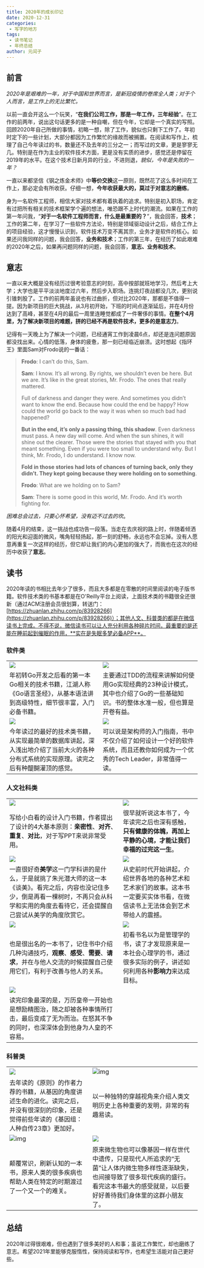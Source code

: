 ```yaml
---
title: 2020年的成长印记
date: 2020-12-31
categories:
 - 写字的地方
tags:
 - 读书笔记
 - 年终总结
author: 元闰子
---
```



## 前言

*2020年是艰难的一年，对于中国和世界而言，是新冠疫情的卷席全人类；对于个人而言，是工作上的无比繁忙。*

以前一直会开这么一个玩笑，“**在我们公司工作，那是一年工作，三年经验**”。在工作的前两年，说出这句话更多的是一种自嘲，但在今年，它却是一个真实的写照。回顾2020年自己所做的事情，初略一想，除了工作，貌似也只剩下工作了。年初时定下的一些计划，大部分都因为工作繁忙的缘故而被搁置。在阅读和写作上，梳理了自己今年读过的书，数量还不及去年的三分之一；而写过的文章，更是寥寥无几。特别是在作为主业的软件技术方面，更是没有实质的进步，感觉还是停留在2019年的水平。在这个技术日新月异的行业，不进则退，*貌似，今年是失败的一年？*

一直以来都坚信《钢之炼金术师》中**等价交换**这一原则，既然花了这么多时间在工作上，那必定会有所收获。仔细一想，**今年收获最大的，莫过于对意志的磨练**。

身为一名软件工程师，相信大家对技术都有着执着的追求。特别是初入职场，肯定有过把所有相关的技术框架学个遍的想法，唯恐跟不上时代的潮流。如果在工作的第一年问我，“**对于一名软件工程师而言，什么是最重要的？**”，我会回答，**技术**；工作的第二年，在学习了一些软件方法论，特别是领域驱动设计之后，结合工作上的项目经验，这才慢慢认识到，软件技术万变不离其宗，业务才是软件的核心。如果还问我同样的问题，我会回答，**业务和技术**；工作的第三年，在经历了如此艰难的2020年之后，如果再问题同样的问题，我会回答，**意志、业务和技术**。

## 意志

一直以来大概是没有经历过很考验意志的时刻，高中按部就班地学习，然后考上大学；大学也是平平淡淡地度过六年，然后步入职场。连挑灯夜战都没几次，更别说引锥刺股了。工作的前两年虽说也有过曲折，但对比2020年，那都是不值得一提。因为新项目的巨大挑战，从3月初开始，下班的时间点逐渐延后，并在4月份达到了高峰，甚至在4月的最后一周里连睡觉都成了一件奢侈的事情。**在整个4月里，为了解决新项目的难题，拼的已经不再是软件技术，更多的是意志力**。

记得有一天晚上为了解决一个问题，已经通宵工作到凌晨6点，却还是连问题原因都没找出来。心情的低落，身体的疲惫，那一刻已经临近崩溃。这时想起《指环王》里面Sam对Frodo说的一番话：

> **Frodo**: I can’t do this, Sam.
>
> **Sam**: I know. It’s all wrong. By rights, we shouldn’t even be here. But we are. It’s like in the great stories, Mr. Frodo. The ones that really mattered. 
>
> Full of darkness and danger they were. And sometimes you didn’t want to know the end. Because how could the end be happy? How could the world go back to the way it was when so much bad had happened?
>
> **But in the end, it’s only a passing thing, this shadow**. Even darkness must pass. A new day will come. And when the sun shines, it will shine out the clearer. Those were the stories that stayed with you that meant something. Even if you were too small to understand why. But I think, Mr. Frodo, I do understand. I know now.
>
> **Fold in those stories had lots of chances of turning back, only they didn’t. They kept going because they were holding on to something**.
>
> **Frodo**: What are we holding on to Sam?
>
> **Sam**: There is some good in this world, Mr. Frodo. And it’s worth fighting for.

*困难总会过去，只要心怀希望，没有迈不过去的坎*。

随着4月的结束，这一挑战也成功告一段落。当走在去庆祝的路上时，伴随着倾洒的阳光和迎面的微风，嘴角轻轻扬起，那一刻的舒畅，永远也不会忘掉。没有人愿意再重复一次这样的经历，但它却让我们的内心更加的强大了，而我也在这次的经历中收获了**意志**。

## 读书

2020年读的书相比去年少了很多，而且大多都是在零散的时间里阅读的电子版书籍。软件技术类的书基本都是在O'Reilly平台上阅读，上面技术类的书籍很全还很新（通过ACM注册会员很划算，转送门：[https://zhuanlan.zhihu.com/p/83928266](https://zhuanlan.zhihu.com/p/83928266)）；其他人文、科普类的都是在微信读书上完成。不得不说，微信读书可以让人充分利用各种碎片时间，最重要的是还能在睡前起到催眠的作用，**实在是失眠多梦必备APP**。

### 软件类

|                                                              |                                                              |
| ------------------------------------------------------------ | ------------------------------------------------------------ |
| ![](https://tva1.sinaimg.cn/large/0081Kckwgy1gma7ei6jqaj30jn0rswjc.jpg) | ![](https://tva1.sinaimg.cn/large/0081Kckwgy1gma7i1hl1nj30oe0u0wgn.jpg) |
| 年初转Go开发之后看的第一本Go相关的技术书籍，江湖人称《Go语言圣经》，从基本语法讲到高级特性，细节很丰富，入门必备书籍。 | 主要通过TDD的流程来讲解如何使用Go实现经典的23种设计模式，其中也介绍了Go的一些基础知识。书的整体水准一般，但也算是开卷有益。 |
| ![](https://tva1.sinaimg.cn/large/0081Kckwgy1gmabt66o3dj30ks0ran1w.jpg) | ![](https://tva1.sinaimg.cn/large/0081Kckwgy1gmac2o5ocij30al0dvmyc.jpg) |
| 今年读过的最好的技术类书籍，从实现最简单的数据库讲起，深入浅出地介绍了当前大火的各种分布式系统的实现原理。读完之后有种醍醐灌顶的感觉。 | 可以说是架构师的入门指南，书中不仅介绍了如何设计一个好的软件系统，而且还教你如何成为一个优秀的Tech Leader，非常值得一读。 |

### 人文社科类

|                                                              |                                                              |
| ------------------------------------------------------------ | ------------------------------------------------------------ |
| ![](https://tva1.sinaimg.cn/large/0081Kckwgy1gmacgopvj2j30lc0sgmzi.jpg) | ![](https://tva1.sinaimg.cn/large/0081Kckwgy1gmacctjndwj30u012sk8b.jpg) |
| 写给小白看的设计入门书籍，作者提出了设计的4大基本原则：**亲密性**、**对齐**、**重复**、**对比**，对于写PPT来说非常受用。 | 很早就听说这本书了，今年读完之后也深有感触，**只有健康的体魄，再加上平静的心境，才能让我们幸福的过完这一生**。 |
| ![](https://tva1.sinaimg.cn/large/0081Kckwgy1gmacyko1kdj30890cf0sw.jpg) | ![](https://tva1.sinaimg.cn/large/0081Kckwgy1gmad7vzuthj30u01630zy.jpg) |
| 一直很好奇**美学**这一门学科讲的是什么，于是就挑了朱光潜大师的这一本《谈美》。看完之后，内容也没记住多少，倒是再看一棵树时，不再只会从科学和实用的角度去看待它，还会提醒自己尝试从美学的角度欣赏它。 | 从史前时代开始讲起，介绍世界各地的各种艺术和艺术家们的故事。这本书一定要买实体书看，在微信读书上无法体会到艺术带给人的震撼。 |
| ![](https://tva1.sinaimg.cn/large/0081Kckwgy1gmadj5po22j30af0dw0u9.jpg) | ![](https://tva1.sinaimg.cn/large/0081Kckwgy1gmah310psbj30f60kewiy.jpg) |
| 也是很出名的一本书了，记住书中介绍几种沟通技巧，**观察**、**感受**、**需要**、**请求**，并在与他人交流的时候提醒自己使用它们，有利于改善与他人的关系。 | 初看书名以为是管理学的书，读了才发现原来是一本社会心理学的书，通过很多实际的例子，讲述如何利用各种**影响力**来达成目标。 |
| ![](https://tva1.sinaimg.cn/large/0081Kckwgy1gmah9y1965j30f10lu41g.jpg) |                                                              |
| 读完印象最深的是，万历皇帝一开始也是想励精图治，随之却被各种事情所打击，最后变成了无为而治。在怒其不争的同时，也深深体会到他身为人皇的不容易。 |                                                              |

### 科普类

|                                                              |                                                              |
| ------------------------------------------------------------ | ------------------------------------------------------------ |
| ![](https://tva1.sinaimg.cn/large/0081Kckwgy1gmak0ud23mj30b90enwfl.jpg) | ![img](https://img1.doubanio.com/view/subject/l/public/s33471187.jpg) |
| 去年读的《原则》的作者力荐的书籍，从基因的角度讲述生命的进化。读完之后，并没有很深刻的印象，还是觉得前些年读的《基因组：人种自传23章》更加好。 | 以一种独特的穿越视角来介绍人类文明历史上各种重要的发明，非常的有趣易读。 |
| ![img](https://img9.doubanio.com/view/subject/l/public/s29793336.jpg) | ![](https://tva1.sinaimg.cn/large/0081Kckwgy1gmal8b1l2rj30xc0hi0u9.jpg) |
| 颠覆常识，刷新认知的一本书，原来人类的很多疾病也帮助人类在特定的时期渡过了一个又一个的难关。 | 原来微生物也可以像基因一样在世代中遗传，只是现代人所追求的“无菌”让人体内微生物多样性逐渐缺失，也间接导致了很多现代疾病的盛行。看完这本书最大的感受就是，以后要好好善待我们身体里的这群小朋友了。 |

## 总结

2020年过得很艰难，但也遇到了很多美好的人和事；虽说工作繁忙，却也磨练了意志。希望2021年里能够克服惰性，保持阅读和写作，也希望生活能对自己更好些。

